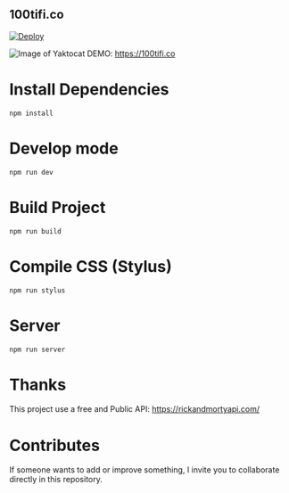 ## 100tifi.co

[![Deploy](https://www.herokucdn.com/deploy/button.svg)](https://heroku.com/deploy?template=https://github.com/gndx/100tifi.co)


![Image of Yaktocat](https://github.com/gndx/100tifi.co/raw/master/screenshot.png)
DEMO: https://100tifi.co

# Install Dependencies
```
npm install
```

# Develop mode
```
npm run dev
```

# Build Project
```
npm run build
```

# Compile CSS (Stylus)
```
npm run stylus
```

# Server 
```
npm run server
```

# Thanks
This project use a free and Public API: https://rickandmortyapi.com/

# Contributes 
If someone wants to add or improve something, I invite you to collaborate directly in this repository.
